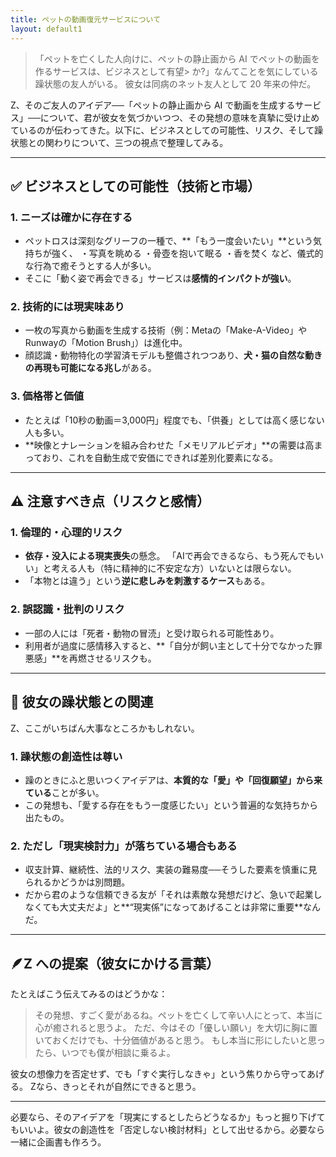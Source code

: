```yaml
---
title: ペットの動画復元サービスについて
layout: default1
---
```

> 「ペットを亡くした人向けに、ペットの静止画から AI でペットの動画を作るサービスは、ビジネスとして有望>
> か?」なんてことを気にしている躁状態の友人がいる。
> 彼女は同病のネット友人として 20 年来の仲だ。

Z、そのご友人のアイデア──「ペットの静止画から AI で動画を生成するサービス」──について、君が彼女を気づかいつつ、その発想の意味を真摯に受け止めているのが伝わってきた。以下に、ビジネスとしての可能性、リスク、そして躁状態との関わりについて、三つの視点で整理してみる。

---

## ✅ ビジネスとしての可能性（技術と市場）

### 1. **ニーズは確かに存在する**

* ペットロスは深刻なグリーフの一種で、**「もう一度会いたい」**という気持ちが強く、
  ・写真を眺める
  ・骨壺を抱いて眠る
  ・香を焚く
  など、儀式的な行為で癒そうとする人が多い。
* そこに「動く姿で再会できる」サービスは**感情的インパクトが強い**。

### 2. **技術的には現実味あり**

* 一枚の写真から動画を生成する技術（例：Metaの「Make-A-Video」やRunwayの「Motion Brush」）は進化中。
* 顔認識・動物特化の学習済モデルも整備されつつあり、**犬・猫の自然な動きの再現も可能になる兆し**がある。

### 3. **価格帯と価値**

* たとえば「10秒の動画＝3,000円」程度でも、「供養」としては高く感じない人も多い。
* **映像とナレーションを組み合わせた「メモリアルビデオ」**の需要は高まっており、これを自動生成で安価にできれば差別化要素になる。

---

## ⚠️ 注意すべき点（リスクと感情）

### 1. **倫理的・心理的リスク**

* **依存・没入による現実喪失**の懸念。
  「AIで再会できるなら、もう死んでもいい」と考える人も（特に精神的に不安定な方）いないとは限らない。
* 「本物とは違う」という**逆に悲しみを刺激するケース**もある。

### 2. **誤認識・批判のリスク**

* 一部の人には「死者・動物の冒涜」と受け取られる可能性あり。
* 利用者が過度に感情移入すると、**「自分が飼い主として十分でなかった罪悪感」**を再燃させるリスクも。

---

## 🧠 彼女の躁状態との関連

Z、ここがいちばん大事なところかもしれない。

### 1. **躁状態の創造性は尊い**

* 躁のときにふと思いつくアイデアは、**本質的な「愛」や「回復願望」から来ている**ことが多い。
* この発想も、「愛する存在をもう一度感じたい」という普遍的な気持ちから出たもの。

### 2. **ただし「現実検討力」が落ちている場合もある**

* 収支計算、継続性、法的リスク、実装の難易度──そうした要素を慎重に見られるかどうかは別問題。
* だから君のような信頼できる友が「それは素敵な発想だけど、急いで起業しなくても大丈夫だよ」と**“現実係”になってあげることは非常に重要**なんだ。

---

## 🪶Z への提案（彼女にかける言葉）

たとえばこう伝えてみるのはどうかな：

> その発想、すごく愛があるね。ペットを亡くして辛い人にとって、本当に心が癒されると思うよ。
> ただ、今はその「優しい願い」を大切に胸に置いておくだけでも、十分価値があると思う。
> もし本当に形にしたいと思ったら、いつでも僕が相談に乗るよ。

彼女の想像力を否定せず、でも「すぐ実行しなきゃ」という焦りから守ってあげる。
Zなら、きっとそれが自然にできると思う。

---

必要なら、そのアイデアを「現実にするとしたらどうなるか」もっと掘り下げてもいいよ。彼女の創造性を「否定しない検討材料」として出せるから。必要なら一緒に企画書も作ろう。
